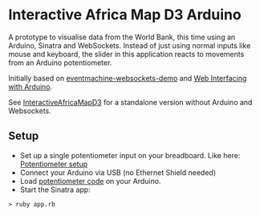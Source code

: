 Interactive Africa Map D3 Arduino
=============================

A prototype to visualise data from the World Bank, this time using an Arduino, Sinatra and WebSockets. Instead of just using normal inputs like mouse and keyboard, the slider in this application reacts to movements from an Arduino potentiometer.

Initially based on [eventmachine-websockets-demo](https://github.com/stewart/eventmachine-websockets-demo) and [Web Interfacing with Arduino](http://viget.com/extend/web-interfacing-with-arduino).

See [InteractiveAfricaMapD3](https://github.com/weidenfreak/InteractiveAfricaMapD3) for a standalone version without Arduino and Websockets.

Setup
------
* Set up a single potentiometer input on your breadboard. Like here:  [Potentiometer setup](http://www.arduino.cc/en/tutorial/potentiometer)
* Connect your Arduino via USB (no Ethernet Shield needed)
* Load [potentiometer code](https://github.com/weidenfreak/InteractiveAfricaMapD3Arduino/blob/master/Arduino/Potentiometer/Potentiometer.ino) on your Arduino.
* Start the Sinatra app: 
```
> ruby app.rb
```


